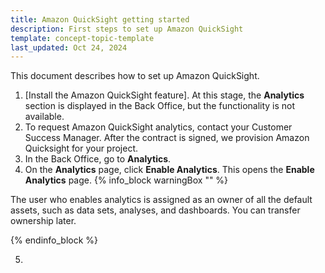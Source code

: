 ```yaml
---
title: Amazon QuickSight getting started
description: First steps to set up Amazon QuickSight
template: concept-topic-template
last_updated: Oct 24, 2024
---
```


This document describes how to set up Amazon QuickSight.

1. [Install the Amazon QuickSight feature].
  At this stage, the **Analytics** section is displayed in the Back Office, but the functionality is not available.
2. To request Amazon QuickSight analytics, contact your Customer Success Manager.
  After the contract is signed, we provision Amazon Quicksight for your project.
3. In the Back Office, go to **Analytics**.
4. On the **Analytics** page, click **Enable Analytics**.
  This opens the **Enable Analytics** page.
{% info_block warningBox "" %}

The user who enables analytics is assigned as an owner of all the default assets, such as data sets, analyses, and dashboards. You can transfer ownership later.


{% endinfo_block %}  

5. 
